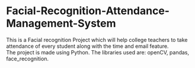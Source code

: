 # Facial-Recognition-Attendance-Management-System
This is a Facial recognition Project which will help college teachers to take attendance of every student along with the time and email feature.
<br>
The project is made using Python. The libraries used are: openCV, pandas, face_recognition.
